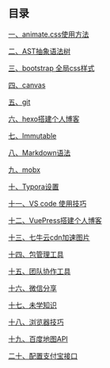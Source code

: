 ## 目录[一、animate.css使用方法](animate.css使用方法.md)[二、AST抽象语法树](AST抽象语法树.md)[三、bootstrap 全局css样式](bootstrap%20全局css样式.md)[四、canvas](canvas.md)[五、git](git.md)[六、hexo搭建个人博客](hexo搭建个人博客.md)[七、Immutable](Immutable.md)[八、Markdown语法](Markdown语法.md)[九、mobx](mobx.md)[十、Typora设置](Typora设置.md)[十一、VS code 使用技巧](VS%20code%20使用技巧.md)[十二、VuePress搭建个人博客](VuePress搭建个人博客.md)[十三、七牛云cdn加速图片](七牛云cdn加速图片.md)[十四、包管理工具](包管理工具.md)[十五、团队协作工具](团队协作工具.md)[十六、微信分享](微信分享.md)[十七、未学知识](未学知识.md)[十八、浏览器技巧](浏览器技巧.md)[十九、百度地图API](百度地图API.md)[二十、配置支付宝接口](配置支付宝接口.md)
